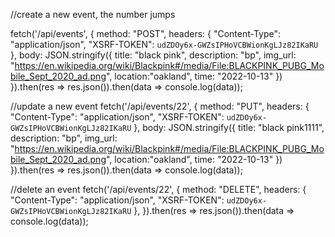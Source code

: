 //create a new event, the number jumps

fetch('/api/events', {
  method: "POST",
  headers: {
    "Content-Type": "application/json",
    "XSRF-TOKEN": `udZDOy6x-GWZsIPHoVCBWionKgLJz82IKaRU`
  },
  body: JSON.stringify({ title: "black pink", description: "bp", img_url: "https://en.wikipedia.org/wiki/Blackpink#/media/File:BLACKPINK_PUBG_Mobile_Sept_2020_ad.png", location:"oakland", time: "2022-10-13" })
}).then(res => res.json()).then(data => console.log(data));

//update a new event
fetch('/api/events/22', {
  method: "PUT",
  headers: {
    "Content-Type": "application/json",
    "XSRF-TOKEN": `udZDOy6x-GWZsIPHoVCBWionKgLJz82IKaRU`
  },
  body: JSON.stringify({ title: "black pink1111", description: "bp", img_url: "https://en.wikipedia.org/wiki/Blackpink#/media/File:BLACKPINK_PUBG_Mobile_Sept_2020_ad.png", location:"oakland", time: "2022-10-13" })
}).then(res => res.json()).then(data => console.log(data));

//delete an event
fetch('/api/events/22', {
  method: "DELETE",
  headers: {
    "Content-Type": "application/json",
    "XSRF-TOKEN": `udZDOy6x-GWZsIPHoVCBWionKgLJz82IKaRU`
  },
}).then(res => res.json()).then(data => console.log(data));